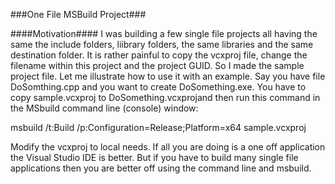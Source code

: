 ###One File MSBuild Project###

####Motivation####
I was building a few single file projects all having the same the include
folders, liibrary folders, the same libraries and the same destination folder.
It is rather painful to copy the vcxproj file, change the filename within this project and the project GUID. So I made the sample project file. Let me illustrate how to use it with an example. Say you have file DoSomthing.cpp and you want to create DoSomething.exe. You have to copy sample.vcxproj to DoSomething.vcxprojand then run this command in the MSbuild command line (console) window:

msbuild /t:Build  /p:Configuration=Release;Platform=x64 sample.vcxproj

Modify the vcxproj to local needs. 
If all you are doing is a one off application the Visual Studio IDE is better. But if you have to build many single file applications then you are better off using the command line and msbuild.



